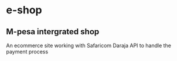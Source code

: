 # e-shop
## M-pesa intergrated shop 
An ecommerce site working with Safaricom Daraja API to handle the payment process

